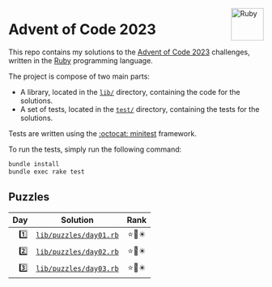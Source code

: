 <a href="https://www.ruby-lang.org"><img src="https://s3.cdalvaro.io/github.com/cdalvaro/advent-of-code-2023/RubyLang.png" alt="Ruby" width="64px" margin="5px" align="right"/></a>

# Advent of Code 2023

This repo contains my solutions to the [Advent of Code 2023](https://adventofcode.com/2023) challenges, written in the [Ruby](https://www.ruby-lang.org) programming language.

The project is compose of two main parts:

- A library, located in the [`lib/`](lib/) directory, containing the code for the solutions.
- A set of tests, located in the [`test/`](test/) directory, containing the tests for the solutions.

Tests are written using the [:octocat: minitest](https://github.com/minitest/minitest) framework.

To run the tests, simply run the following command:

```bash
bundle install
bundle exec rake test
```

## Puzzles

|               Day |                    Solution                    | Rank  |
|------------------:|:----------------------------------------------:|:-----:|
| [1️⃣][day01_link] | [`lib/puzzles/day01.rb`](lib/puzzles/day01.rb) | ⭐🌟✴️ |
| [2️⃣][day02_link] | [`lib/puzzles/day02.rb`](lib/puzzles/day02.rb) | ⭐🌟✴️ |
| [3️⃣][day03_link] | [`lib/puzzles/day03.rb`](lib/puzzles/day03.rb) | ⭐🌟✴️ |

[day01_link]: https://adventofcode.com/2023/day/1
[day02_link]: https://adventofcode.com/2023/day/2
[day03_link]: https://adventofcode.com/2023/day/3
